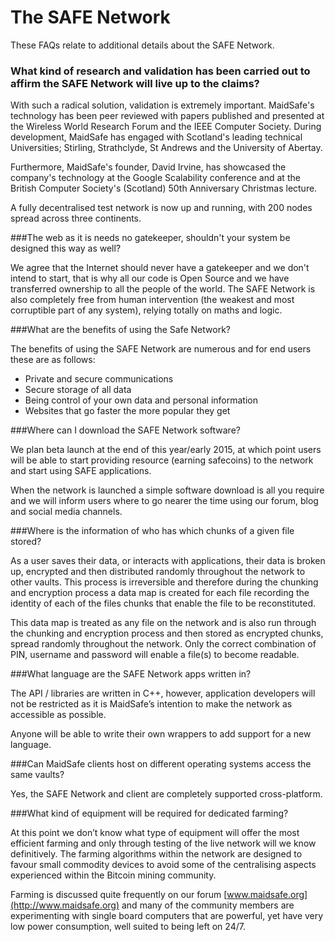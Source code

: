 # The SAFE Network

These FAQs relate to additional details about the SAFE Network.


### What kind of research and validation has been carried out to affirm the SAFE Network will live up to the claims?

With such a radical solution, validation is extremely important. MaidSafe's technology has been peer reviewed with papers published and presented at the Wireless World Research Forum and the IEEE Computer Society. During development, MaidSafe has engaged with Scotland's leading technical Universities; Stirling, Strathclyde, St Andrews and the University of Abertay.

Furthermore, MaidSafe's founder, David Irvine, has showcased the company's technology at the Google Scalability conference and at the British Computer Society's (Scotland) 50th Anniversary Christmas lecture.

A fully decentralised test network is now up and running, with 200 nodes spread across three continents.

###The web as it is needs no gatekeeper, shouldn't your system be designed this way as well?

We agree that the Internet should never have a gatekeeper and we don't intend to start, that is why all our code is Open Source and we have transferred ownership to all the people of the world. The SAFE Network is also completely free from human intervention (the weakest and most corruptible part of any system), relying totally on maths and logic.


###What are the benefits of using the Safe Network?

The benefits of using the SAFE Network are numerous and for end users these are as follows:
* Private and secure communications
* Secure storage of all data
* Being control of your own data and personal information
* Websites that go faster the more popular they get


###Where can I download the SAFE Network software?

We plan beta launch at the end of this year/early 2015, at which point users will be able to start providing resource (earning safecoins) to the network and start using SAFE applications.

When the network is launched a simple software download is all you require and we will inform users where to go nearer the time using our forum, blog and social media channels.


###Where is the information of who has which chunks of a given file stored?

As a user saves their data, or interacts with applications, their data is broken up, encrypted and then distributed randomly throughout the network to other vaults. This process is irreversible and therefore during the chunking and encryption process a data map is created for each file recording the identity of each of the files chunks that enable the file to be reconstituted.

This data map is treated as any file on the network and is also run through the chunking and encryption process and then stored as encrypted chunks, spread randomly throughout the network. Only the correct combination of PIN, username and password will enable a file(s) to become readable.

###What language are the SAFE Network apps written in?

The API / libraries are written in C++, however, application developers will not be restricted as it is MaidSafe’s intention to make the network as accessible as possible.

Anyone will be able to write their own wrappers to add support for a new language.


###Can MaidSafe clients host on different operating systems access the same vaults?

Yes, the SAFE Network and client are completely supported cross-platform.


###What kind of equipment will be required for dedicated farming?

At this point we don’t know what type of equipment will offer the most efficient farming and only through testing of the live network will we know definitively. The farming algorithms within the network are designed to favour small commodity devices to avoid some of the centralising aspects experienced within the Bitcoin mining community.

Farming is discussed quite frequently on our forum [www.maidsafe.org](http://www.maidsafe.org) and many of the community members are experimenting with single board computers that are powerful, yet have very low power consumption, well suited to being left on 24/7.
